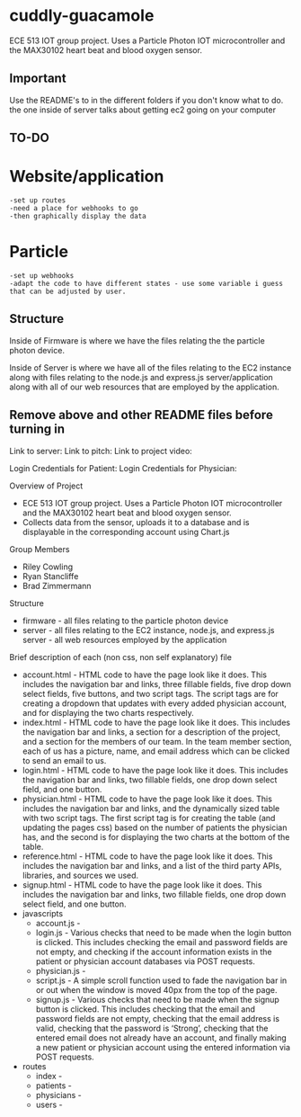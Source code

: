 # cuddly-guacamole
ECE 513 IOT group project. Uses a Particle Photon IOT microcontroller and the MAX30102 heart beat and blood oxygen sensor.

## Important ##
Use the README's to in the different folders if you don't know what to do.
the one inside of server talks about getting ec2 going on your computer

## TO-DO ##
# Website/application
    -set up routes 
    -need a place for webhooks to go
    -then graphically display the data 

# Particle
    -set up webhooks
    -adapt the code to have different states - use some variable i guess that can be adjusted by user. 



## Structure ##

Inside of Firmware is where we have the files relating the the particle photon device.

Inside of Server is where we have all of the files relating to the EC2 instance along with files relating to the node.js and express.js server/application along with all of our web resources that are employed by the application. 


## Remove above and other README files before turning in ##

Link to server: 
Link to pitch: 
Link to project video: 

Login Credentials for Patient: 
Login Credentials for Physician: 



Overview of Project
- ECE 513 IOT group project. Uses a Particle Photon IOT microcontroller and the MAX30102 heart beat and blood oxygen sensor.
- Collects data from the sensor, uploads it to a database and is displayable in the corresponding account using Chart.js

Group Members
- Riley Cowling
- Ryan Stancliffe
- Brad Zimmermann

Structure
- firmware  - all files relating to the particle photon device
- server    - all files relating to the EC2 instance, node.js, and express.js server
            - all web resources employed by the application

Brief description of each (non css, non self explanatory) file
- account.html      - HTML code to have the page look like it does. This includes the navigation bar and links, three fillable fields, five drop down select fields, five buttons, and two script tags. The script tags are for creating a dropdown that updates with every added physician account, and for displaying the two charts respectively.
- index.html        - HTML code to have the page look like it does. This includes the navigation bar and links, a section for a description of the project, and a section for the members of our team. In the team member section, each of us has a picture, name, and email address which can be clicked to send an email to us.
- login.html        - HTML code to have the page look like it does. This includes the navigation bar and links, two fillable fields, one drop down select field, and one button.
- physician.html    - HTML code to have the page look like it does. This includes the navigation bar and links, and the dynamically sized table with two script tags. The first script tag is for creating the table (and updating the pages css) based on the number of patients the physician has, and the second is for displaying the two charts at the bottom of the table.
- reference.html    - HTML code to have the page look like it does. This includes the navigation bar and links, and a list of the third party APIs, libraries, and sources we used.
- signup.html       - HTML code to have the page look like it does. This includes the navigation bar and links, two fillable fields, one drop down select field, and one button.
- javascripts
    - account.js    - 
    - login.js      - Various checks that need to be made when the login button is clicked. This includes checking the email and password fields are not empty, and checking if the account information exists in the patient or physician account databases via POST requests.
    - physician.js  - 
    - script.js     - A simple scroll function used to fade the navigation bar in or out when the window is moved 40px from the top of the page.
    - signup.js     - Various checks that need to be made when the signup button is clicked. This includes checking that the email and password fields are not empty, checking that the email address is valid, checking that the password is ‘Strong’, checking that the entered email does not already have an account, and finally making a new patient or physician account using the entered information via POST requests.
- routes
    - index         - 
    - patients      - 
    - physicians    - 
    - users         - 

